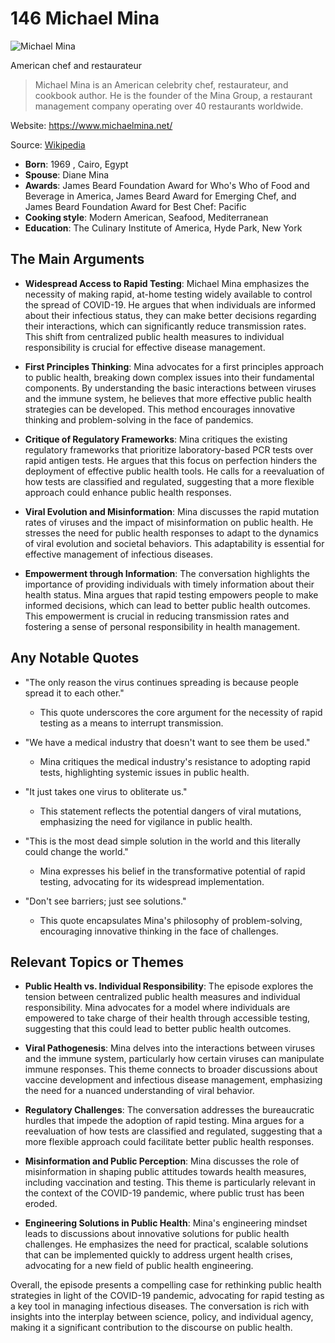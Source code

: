 # 146 Michael Mina


![Michael Mina](https://encrypted-tbn0.gstatic.com/images?q=tbn:ANd9GcREeVljVnC-BDcvdirY7hxYpcbsBWEWIKNVjHaskthABQFmDmnHcZqEbg&s=0)

American chef and restaurateur

> Michael Mina is an American celebrity chef, restaurateur, and cookbook author. He is the founder of the Mina Group, a restaurant management company operating over 40 restaurants worldwide.

Website: https://www.michaelmina.net/

Source: [Wikipedia](https://en.wikipedia.org/wiki/Michael_Mina)

- **Born**: 1969 , Cairo, Egypt
- **Spouse**: Diane Mina
- **Awards**: James Beard Foundation Award for Who's Who of Food and Beverage in America, James Beard Award for Emerging Chef, and James Beard Foundation Award for Best Chef: Pacific
- **Cooking style**: Modern American, Seafood, Mediterranean
- **Education**: The Culinary Institute of America, Hyde Park, New York


## The Main Arguments

- **Widespread Access to Rapid Testing**: Michael Mina emphasizes the necessity of making rapid, at-home testing widely available to control the spread of COVID-19. He argues that when individuals are informed about their infectious status, they can make better decisions regarding their interactions, which can significantly reduce transmission rates. This shift from centralized public health measures to individual responsibility is crucial for effective disease management.

- **First Principles Thinking**: Mina advocates for a first principles approach to public health, breaking down complex issues into their fundamental components. By understanding the basic interactions between viruses and the immune system, he believes that more effective public health strategies can be developed. This method encourages innovative thinking and problem-solving in the face of pandemics.

- **Critique of Regulatory Frameworks**: Mina critiques the existing regulatory frameworks that prioritize laboratory-based PCR tests over rapid antigen tests. He argues that this focus on perfection hinders the deployment of effective public health tools. He calls for a reevaluation of how tests are classified and regulated, suggesting that a more flexible approach could enhance public health responses.

- **Viral Evolution and Misinformation**: Mina discusses the rapid mutation rates of viruses and the impact of misinformation on public health. He stresses the need for public health responses to adapt to the dynamics of viral evolution and societal behaviors. This adaptability is essential for effective management of infectious diseases.

- **Empowerment through Information**: The conversation highlights the importance of providing individuals with timely information about their health status. Mina argues that rapid testing empowers people to make informed decisions, which can lead to better public health outcomes. This empowerment is crucial in reducing transmission rates and fostering a sense of personal responsibility in health management.

## Any Notable Quotes

- "The only reason the virus continues spreading is because people spread it to each other."
  - This quote underscores the core argument for the necessity of rapid testing as a means to interrupt transmission.

- "We have a medical industry that doesn't want to see them be used."
  - Mina critiques the medical industry's resistance to adopting rapid tests, highlighting systemic issues in public health.

- "It just takes one virus to obliterate us."
  - This statement reflects the potential dangers of viral mutations, emphasizing the need for vigilance in public health.

- "This is the most dead simple solution in the world and this literally could change the world."
  - Mina expresses his belief in the transformative potential of rapid testing, advocating for its widespread implementation.

- "Don't see barriers; just see solutions."
  - This quote encapsulates Mina's philosophy of problem-solving, encouraging innovative thinking in the face of challenges.

## Relevant Topics or Themes

- **Public Health vs. Individual Responsibility**: The episode explores the tension between centralized public health measures and individual responsibility. Mina advocates for a model where individuals are empowered to take charge of their health through accessible testing, suggesting that this could lead to better public health outcomes.

- **Viral Pathogenesis**: Mina delves into the interactions between viruses and the immune system, particularly how certain viruses can manipulate immune responses. This theme connects to broader discussions about vaccine development and infectious disease management, emphasizing the need for a nuanced understanding of viral behavior.

- **Regulatory Challenges**: The conversation addresses the bureaucratic hurdles that impede the adoption of rapid testing. Mina argues for a reevaluation of how tests are classified and regulated, suggesting that a more flexible approach could facilitate better public health responses.

- **Misinformation and Public Perception**: Mina discusses the role of misinformation in shaping public attitudes towards health measures, including vaccination and testing. This theme is particularly relevant in the context of the COVID-19 pandemic, where public trust has been eroded.

- **Engineering Solutions in Public Health**: Mina's engineering mindset leads to discussions about innovative solutions for public health challenges. He emphasizes the need for practical, scalable solutions that can be implemented quickly to address urgent health crises, advocating for a new field of public health engineering.

Overall, the episode presents a compelling case for rethinking public health strategies in light of the COVID-19 pandemic, advocating for rapid testing as a key tool in managing infectious diseases. The conversation is rich with insights into the interplay between science, policy, and individual agency, making it a significant contribution to the discourse on public health.